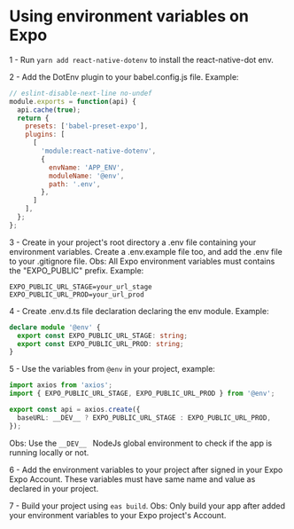 # Using environment variables on Expo

1 - Run `yarn add react-native-dotenv` to install the react-native-dot env.

2 - Add the DotEnv plugin to your babel.config.js file. Example:

```javascript
// eslint-disable-next-line no-undef
module.exports = function(api) {
  api.cache(true);
  return {
    presets: ['babel-preset-expo'],
    plugins: [
      [
        'module:react-native-dotenv',
        {
          envName: 'APP_ENV',
          moduleName: '@env',
          path: '.env',
        },
      ]
    ],
  };
};
```

3 - Create in your project's root directory a .env file containing your environment variables. Create a .env.example file too, and add the .env file to your .gitignore file.
Obs: All Expo environment variables must contains the "EXPO_PUBLIC" prefix. Example:

```
EXPO_PUBLIC_URL_STAGE=your_url_stage
EXPO_PUBLIC_URL_PROD=your_url_prod
```

4 - Create .env.d.ts file declaration declaring the env module. Example:

```typescript
declare module '@env' {
  export const EXPO_PUBLIC_URL_STAGE: string;
  export const EXPO_PUBLIC_URL_PROD: string;
}
```

5 - Use the variables from `@env` in your project, example:

```typescript
import axios from 'axios';
import { EXPO_PUBLIC_URL_STAGE, EXPO_PUBLIC_URL_PROD } from '@env';

export const api = axios.create({
  baseURL: __DEV__ ? EXPO_PUBLIC_URL_STAGE : EXPO_PUBLIC_URL_PROD,
});

```
Obs: Use the `__DEV__ ` NodeJs global environment to check if the app is running locally or not.

6 - Add the environment variables to your project after signed in your Expo Expo Account. These variables must have same name and value as declared in your project.

7 - Build your project using `eas build`.
Obs: Only build your app after added your environment variables to your Expo project's Account.